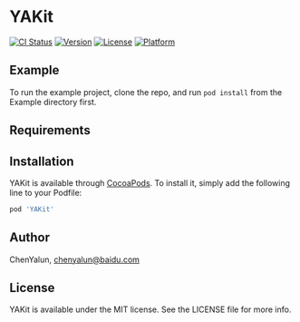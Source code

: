 # YAKit

[![CI Status](https://img.shields.io/travis/ChenYalun/YAKit.svg?style=flat)](https://travis-ci.org/ChenYalun/YAKit)
[![Version](https://img.shields.io/cocoapods/v/YAKit.svg?style=flat)](https://cocoapods.org/pods/YAKit)
[![License](https://img.shields.io/cocoapods/l/YAKit.svg?style=flat)](https://cocoapods.org/pods/YAKit)
[![Platform](https://img.shields.io/cocoapods/p/YAKit.svg?style=flat)](https://cocoapods.org/pods/YAKit)

## Example

To run the example project, clone the repo, and run `pod install` from the Example directory first.

## Requirements

## Installation

YAKit is available through [CocoaPods](https://cocoapods.org). To install
it, simply add the following line to your Podfile:

```ruby
pod 'YAKit'
```

## Author

ChenYalun, chenyalun@baidu.com

## License

YAKit is available under the MIT license. See the LICENSE file for more info.
